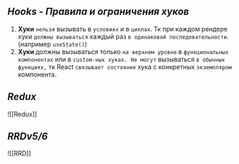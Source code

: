 ## _Hooks - Правила и ограничения хуков_

1. **Хуки** `нельзя` вызывать в `условиях` и в `циклах`.
   Тк при каждом рендере хуки `должны вызываться` каждый раз `в одинаковой последовательности`. (например `useState()`)
2. **Хуки** должны вызываться только `на верхнем уровне` в `функциональных компонентах` или в `custom-ных хуках`.
   ` Не могут` вызываться `в обычных функциях,` тк React `связывает состояние` хука с конкретных `экземпляром` компонента.

## _Redux_

![[Redux]]

## _RRDv5/6_

![[RRD]]